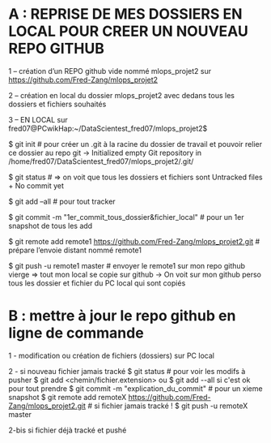 # A : REPRISE DE MES DOSSIERS EN LOCAL POUR CREER UN NOUVEAU REPO GITHUB

1 – création d’un REPO github vide nommé mlops_projet2 sur https://github.com/Fred-Zang/mlops_projet2

2 – création en local du dossier mlops_projet2 avec dedans tous les dossiers et fichiers souhaités

3 – EN LOCAL sur   fred07@PCwikHap:~/DataScientest_fred07/mlops_projet2$

$ git init  # pour créer un .git à la racine du dossier de travail et pouvoir relier ce dossier au repo git
->	Initialized empty Git repository in /home/fred07/DataScientest_fred07/mlops_projet2/.git/

$ git status # => on voit que tous les dossiers et fichiers sont Untracked files + No commit yet

$ git add –all  # pour tout tracker

$ git commit -m "1er_commit_tous_dossier&fichier_local"  # pour un 1er snapshot de tous les add

$ git remote add remote1 https://github.com/Fred-Zang/mlops_projet2.git   # prépare l’envoie distant nommé remote1

$ git push -u remote1 master  # envoyer le remote1 sur mon repo github vierge => tout mon local se copie sur github
->	On voit sur mon github perso tous les dossier et fichier du PC local qui sont copiés

# B : mettre à jour le repo github en ligne de commande

1 - modification ou création de fichiers (dossiers) sur PC local

2 - si nouveau fichier jamais tracké
$ git status # pour voir les modifs à pusher
$ git add <chemin/fichier.extension>  ou $ git add --all si c'est ok pour tout prendre
$ git commit -m "explication_du_commit"  # pour un xieme snapshot 
$ git remote add remoteX https://github.com/Fred-Zang/mlops_projet2.git # si fichier jamais tracké !
$ git push -u remoteX master

2-bis si fichier déjà tracké et pushé
